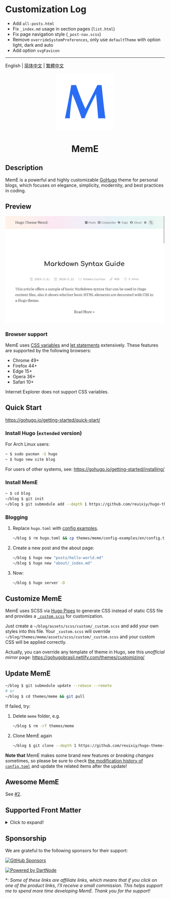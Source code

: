 # Customization Log

- Add `all-posts.html`
- Fix `_index.md` usage in section pages (`list.html`)
- Fix page navigation style (`_post-nav.scss`)
- Remove `overrideSystemPreferences`, only use `defaultTheme` with option light, dark and auto
- Add option `svgFavicon`

---

English |
[简体中文](https://github.com/reuixiy/hugo-theme-meme/blob/master/README.zh-cn.md) |
[繁體中文](https://github.com/reuixiy/hugo-theme-meme/blob/master/README.zh-tw.md)

<div align="center"><img src="https://raw.githubusercontent.com/reuixiy/hugo-theme-meme/master/static/icons/apple-touch-icon.png" /></div>

# <div align="center">MemE</div>

## Description

MemE is a powerful and highly customizable [GoHugo](https://github.com/gohugoio/hugo) theme for personal blogs, which focuses on elegance, simplicity, modernity, and best practices in coding.

## Preview

[![tn.png](https://raw.githubusercontent.com/reuixiy/hugo-theme-meme/master/images/tn.png)](https://io-oi.me/hugo-theme-meme/)

### Browser support

MemE uses [CSS variables](https://developer.mozilla.org/en-US/docs/Web/CSS/Using_CSS_custom_properties) and [let statements](https://developer.mozilla.org/en-US/docs/Web/JavaScript/Reference/Statements/let) extensively. These features are supported by the following browsers:

- Chrome 49+
- Firefox 44+
- Edge 15+
- Opera 36+
- Safari 10+

Internet Explorer does not support CSS variables.

## Quick Start

https://gohugo.io/getting-started/quick-start/

### Install Hugo (`extended` version)

For Arch Linux users:

```sh
~ $ sudo pacman -S hugo
~ $ hugo new site blog
```

For users of other systems, see: https://gohugo.io/getting-started/installing/

### Install MemE

```sh
~ $ cd blog
~/blog $ git init
~/blog $ git submodule add --depth 1 https://github.com/reuixiy/hugo-theme-meme.git themes/meme
```

### Blogging

1. Replace `hugo.toml` with [config examples](https://github.com/reuixiy/hugo-theme-meme/blob/master/config-examples/en/config.toml).

   ```sh
   ~/blog $ rm hugo.toml && cp themes/meme/config-examples/en/config.toml config.toml
   ```

2. Create a new post and the about page:

   ```sh
   ~/blog $ hugo new "posts/hello-world.md"
   ~/blog $ hugo new "about/_index.md"
   ```

3. Now:

   ```sh
   ~/blog $ hugo server -D
   ```

## Customize MemE

MemE uses SCSS via [Hugo Pipes](https://gohugo.io/hugo-pipes/introduction/) to generate CSS instead of static CSS file and provides a [`_custom.scss`](https://github.com/reuixiy/hugo-theme-meme/blob/master/assets/scss/custom/_custom.scss) for customization.

Just create a `~/blog/assets/scss/custom/_custom.scss` and add your own styles into this file. Your `_custom.scss` will override `~/blog/themes/meme/assets/scss/custom/_custom.scss` and your custom CSS will be applied correctly.

Actually, you can override any template of theme in Hugo, see this *unofficial mirror* page: https://gohugobrasil.netlify.com/themes/customizing/

## Update MemE

```sh
~/blog $ git submodule update --rebase --remote
# or
~/blog $ cd themes/meme && git pull
```

If failed, try:

1. Delete `meme` folder, e.g.

   ```sh
   ~/blog $ rm -rf themes/meme
   ```

2. Clone MemE again

   ```sh
   ~/blog $ git clone --depth 1 https://github.com/reuixiy/hugo-theme-meme.git themes/meme
   ```

**Note that** MemE makes some brand new features or *breaking changes* sometimes, so please be sure to check [the modification history of `config.toml`](https://github.com/reuixiy/hugo-theme-meme/commits/master/config-examples) and update the related items after the update!

## Awesome MemE

See [#2](https://github.com/reuixiy/hugo-theme-meme/issues/2).

## Supported Front Matter

<details>
  <summary>Click to expand!</summary>

  | Name                                        | Description                                                                                              | Notes                                                                        |
  | ------------------------------------------- | -------------------------------------------------------------------------------------------------------- | ---------------------------------------------------------------------------- |
  | title                                       | \*                                                                                                       | string                                                                       |
  | linkTitle                                   | \*                                                                                                       | string                                                                       |
  | subtitle                                    | displayed below the title                                                                                | string, Markdown supported                                                   |
  | date                                        | \*                                                                                                       | string                                                                       |
  | lastmod                                     | \*                                                                                                       | string                                                                       |
  | publishDate                                 | \*                                                                                                       | string                                                                       |
  | expiryDate                                  | \*                                                                                                       | string                                                                       |
  | `<taxonomies>` eg: categories, tags, series | \*                                                                                                       | array                                                                        |
  | description                                 | \*                                                                                                       | string, Markdown supported                                                   |
  | summary                                     | \*                                                                                                       | string, Markdown supported                                                   |
  | images                                      | \*                                                                                                       | array                                                                        |
  | slug                                        | \*                                                                                                       | string                                                                       |
  | url                                         | \*                                                                                                       | string                                                                       |
  | draft                                       | \*                                                                                                       | boolean                                                                      |
  | isCJKLanguage                               | \*                                                                                                       | boolean                                                                      |
  | weight                                      | \*                                                                                                       | integer                                                                      |
  | type                                        | \*                                                                                                       | string, if equal to "poetry", will use a special layout for it               |
  | layout                                      | \*                                                                                                       | string                                                                       |
  | outputs                                     | \*                                                                                                       | array                                                                        |
  | aliases                                     | \*                                                                                                       | array                                                                        |
  | markup                                      | \*                                                                                                       | string                                                                       |
  | hideInHomepage                              | hide this post in homepage posts list                                                                    | boolean, valid for "posts" homepage with `enableHideInHomepage` enabled      |
  | languageCode                                | add `lang` attribute with this value to `<article>`                                                      | string                                                                       |
  | meta                                        | set `false` to disable post-meta                                                                         | boolean, override `enablePostMeta` in `config.toml`                          |
  | displayPublishedDate                        | display published date in post-meta                                                                      | boolean, override `displayPublishedDate` in `config.toml`                    |
  | displayModifiedDate                         | display modified date in post-meta                                                                       | boolean, override `displayModifiedDate` in `config.toml`                     |
  | displayExpiryDate                           | display expiry date in post-meta                                                                         | boolean, override `displayExpiryDate` in `config.toml`                       |
  | displayCategory                             | display category in post-meta                                                                            | boolean, override `displayCategory` in `config.toml`                         |
  | displayWordCount                            | display word count in post-meta                                                                          | boolean, override `displayWordCount` in `config.toml`                        |
  | displayReadingTime                          | display reading time in post-meta                                                                        | boolean, override `displayReadingTime` in `config.toml`                      |
  | displayBusuanziPagePV                       | display page views in post-meta                                                                          | boolean, override `displayBusuanziPagePV` in `config.toml`                   |
  | toc                                         | display TOC                                                                                              | boolean, override `enableTOC` in `config.toml`                               |
  | tocNum                                      | display TOC number                                                                                       | boolean, override `displayTOCNum` in `config.toml`                           |
  | anchor                                      | enable headings anchor                                                                                   | boolean, override `enableHeadingsAnchor` in `config.toml`                    |
  | displayCopyright                            | display post-copyright                                                                                   | boolean, override `displayPostCopyright` in `config.toml`                    |
  | badge                                       | display updated-badge                                                                                    | boolean, override `displayUpdatedBadge` in `config.toml`                     |
  | gitinfo                                     | display post-gitinfo                                                                                     | boolean, override `displayPostGitInfo` in `config.toml`                      |
  | share                                       | display post-share                                                                                       | boolean, override `displayPostShare` in `config.toml`                        |
  | related                                     | display related-posts                                                                                    | boolean, override `displayRelatedPosts` in `config.toml`                     |
  | katex                                       | add KaTeX support                                                                                        | boolean, override `enableKaTeX` in `config.toml`                             |
  | mathjax                                     | add MathJax support                                                                                      | boolean, override `enableMathJax` in `config.toml`                           |
  | mermaid                                     | add Mermaid support                                                                                      | boolean, override `enableMermaid` in `config.toml`                           |
  | comments                                    | set `false` to disable comments in mainSections or set `true` to enable comments in non-mainSections     | boolean                                                                      |
  | smallCaps                                   | small caps?                                                                                              | boolean, override `enableSmallCaps` in `config.toml`                         |
  | dropCap                                     | drop cap?                                                                                                | boolean, override `enableDropCap` in `config.toml`                           |
  | dropCapAfterHr                              | drop cap after every horizontal rule tag?                                                                | boolean, override `enableDropCapAfterHr` in `config.toml`                    |
  | deleteHrBeforeDropCap                       | delete horizontal rule tag before drop cap?                                                              | boolean, override `deleteHrBeforeDropCap` in `config.toml`                   |
  | indent                                      | indent instead of margin?                                                                                | boolean, override `paragraphStyle` in `config.toml`                          |
  | indentFirstParagraph                        | indent the first paragraph?                                                                              | boolean, override `indentFirstParagraph` in `config.toml`                    |
  | align                                       | normal, justify, center                                                                                  | string, if equal to "normal", will override `enableJustify` in `config.toml` |
  | original                                    | original? You can add the following 8 terms if you set `false`. The `author` is required, other optional | boolean, override `original` in `config.toml`                                |
  | author                                      | author of original post                                                                                  | string                                                                       |
  | link                                        | link of original post                                                                                    | string, URL                                                                  |
  | copyright                                   | license of the post                                                                                      | string, Markdown supported                                                   |
  | website                                     | author’s website                                                                                         | string                                                                       |
  | email                                       | author’s email                                                                                           | string                                                                       |
  | motto                                       | author’s description                                                                                     | string                                                                       |
  | avatar                                      | author’s avatar                                                                                          | string, URL                                                                  |
  | twitter                                     | author’s twitter id                                                                                      | string                                                                       |
  | fediverse                                   | author’s fediverse id                                                                                    | string                                                                       |
  | disqus_url                                  | \*                                                                                                       | string, if not set, will use `Permalink` as default                          |
  | disqus_identifier                           | \*                                                                                                       | string, if not set, will use `RelPermalink` as default                       |
  | disqus_title                                | \*                                                                                                       | string, if not set, will use `Title` as default                              |

  \*: see https://gohugo.io/content-management/front-matter/
      and https://gohugo.io/templates/internal/#configure-disqus
</details>

## Sponsorship

We are grateful to the following sponsors for their support:

[![GitHub Sponsors](https://img.shields.io/github/sponsors/reuixiy?style=social)](https://github.com/sponsors/reuixiy)

[![Powered by DartNode](https://dartnode.com/branding/DN-Open-Source-sm.png)](https://dartnode.com?aff=QuirkyKoala717 "Powered by DartNode - Free VPS for Open Source")

*: *Some of these links are affiliate links, which means that if you click on one of the product links, I’ll receive a small commission. This helps support me to spend more time developing MemE. Thank you for the support!*
